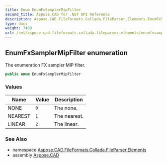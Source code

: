 ```yaml
---
title: Enum EnumFxSamplerMipFilter
second_title: Aspose.CAD for .NET API Reference
description: Aspose.CAD.FileFormats.Collada.FileParser.Elements.EnumFxSamplerMipFilter enum. The enumeration FX sampler MIP filter
type: docs
weight: 7400
url: /net/aspose.cad.fileformats.collada.fileparser.elements/enumfxsamplermipfilter/
---
```

## EnumFxSamplerMipFilter enumeration

The enumeration FX sampler MIP filter.

```csharp
public enum EnumFxSamplerMipFilter
```

### Values

| Name | Value | Description |
| --- | --- | --- |
| NONE | `0` | The none. |
| NEAREST | `1` | The nearest. |
| LINEAR | `2` | The linear. |

### See Also

* namespace [Aspose.CAD.FileFormats.Collada.FileParser.Elements](../../aspose.cad.fileformats.collada.fileparser.elements/)
* assembly [Aspose.CAD](../../)


